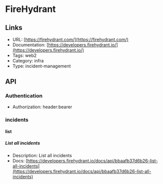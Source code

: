 # FireHydrant

## Links

* URL: [https://firehydrant.com/](https://firehydrant.com/)
* Documentation: [https://developers.firehydrant.io/](https://developers.firehydrant.io/)
* Tags: web2
* Category: infra
* Type: incident-management

## API

### Authentication

* Authorization: header:bearer

### incidents

#### list

##### List all incidents

* Description: List all incidents
* Docs: [https://developers.firehydrant.io/docs/api/bbaafb37d6b26-list-all-incidents](https://developers.firehydrant.io/docs/api/bbaafb37d6b26-list-all-incidents)
